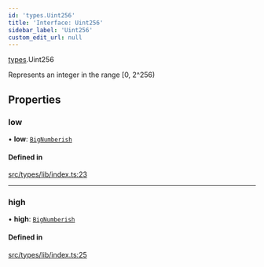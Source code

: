 ```yaml
---
id: 'types.Uint256'
title: 'Interface: Uint256'
sidebar_label: 'Uint256'
custom_edit_url: null
---
```


[types](../namespaces/types.md).Uint256

Represents an integer in the range [0, 2^256)

## Properties

### low

• **low**: [`BigNumberish`](../namespaces/types.md#bignumberish)

#### Defined in

[src/types/lib/index.ts:23](https://github.com/starknet-io/starknet.js/blob/v5.19.5/src/types/lib/index.ts#L23)

---

### high

• **high**: [`BigNumberish`](../namespaces/types.md#bignumberish)

#### Defined in

[src/types/lib/index.ts:25](https://github.com/starknet-io/starknet.js/blob/v5.19.5/src/types/lib/index.ts#L25)

